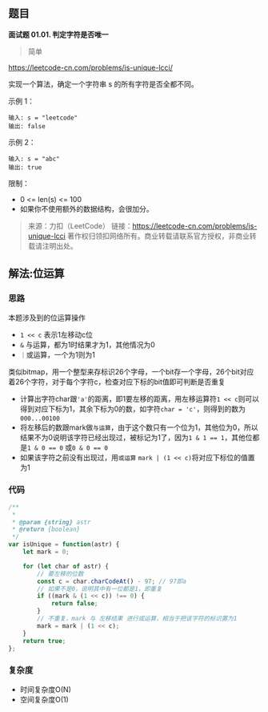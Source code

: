 ## 题目
**面试题 01.01. 判定字符是否唯一**
>简单

https://leetcode-cn.com/problems/is-unique-lcci/

实现一个算法，确定一个字符串 s 的所有字符是否全都不同。

示例 1：
```
输入: s = "leetcode"
输出: false 
```
示例 2：
```
输入: s = "abc"
输出: true
```
限制：
* 0 <= len(s) <= 100
* 如果你不使用额外的数据结构，会很加分。

>来源：力扣（LeetCode）
链接：https://leetcode-cn.com/problems/is-unique-lcci
著作权归领扣网络所有。商业转载请联系官方授权，非商业转载请注明出处。

## 解法:位运算
### 思路
本题涉及到的位运算操作
* `1 << c` 表示1左移动c位
* `&` 与运算，都为1时结果才为1，其他情况为0
* `｜`或运算，一个为1则为1



类似bitmap，用一个整型来存标识26个字母，一个bit存一个字母，26个bit对应着26个字符，对于每个字符c，检查对应下标的bit值即可判断是否重复
* 计算出字符char跟`'a'`的距离，即1要左移的距离，用左移运算符`1 << c`则可以得到对应下标为1，其余下标为0的数，如字符`char = 'c'`，则得到的数为`000...00100`
* 将左移后的数跟mark做`与运算`，由于这个数只有一个位为1，其他位为0，所以结果不为0说明该字符已经出现过，被标记为1了，因为`1 & 1 == 1`，其他位都是`1 & 0 == 0` 或`0 & 0 == 0`
* 如果该字符之前没有出现过，用`或运算` `mark | (1 << c)`将对应下标位的值置为1

### 代码
```js
/**
 * 
 * @param {string} astr
 * @return {boolean}
 */
var isUnique = function(astr) {
    let mark = 0;

    for (let char of astr) {
        // 要左移的位数
        const c = char.charCodeAt() - 97; // 97即a
        // 如果不是0，说明其中有一位都是1，即重复
        if ((mark & (1 << c)) !== 0) {
            return false;
        }
        // 不重复，mark 与 左移结果 进行或运算，相当于把该字符的标识置为1
        mark = mark | (1 << c);
    }
    return true;
};
```
### 复杂度
* 时间复杂度O(N)
* 空间复杂度O(1)
